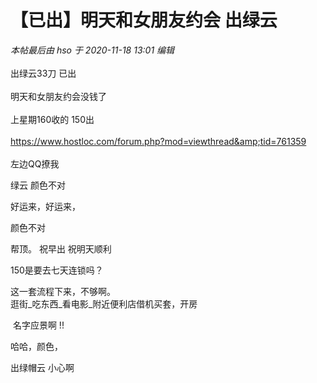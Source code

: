 # 【已出】明天和女朋友约会 出绿云


<i class="pstatus"> 本帖最后由 hso 于 2020-11-18 13:01 编辑 </i><br />
<br />
出绿云33刀 已出<br />
<br />
明天和女朋友约会没钱了<br />
<br />
上星期160收的 150出<br />
<br />
https://www.hostloc.com/forum.php?mod=viewthread&amp;tid=761359<br />
<br />
左边QQ撩我

绿云 颜色不对

好运来，好运来，<br />
<img src="static/image/smiley/default/lol.gif" smilieid="12" border="0" alt="" /><img id="aimg_Lc81C" onclick="zoom(this, this.src, 0, 0, 0)" class="zoom" src="https://cdn.jsdelivr.net/gh/hishis/forum-master/public/images/patch.gif" onmouseover="img_onmouseoverfunc(this)" onload="thumbImg(this)" border="0" alt="" />

颜色不对

帮顶。 祝早出 祝明天顺利<img src="static/image/smiley/default/lol.gif" smilieid="12" border="0" alt="" />

150是要去七天连锁吗？

这一套流程下来，不够啊。<br />
逛街_吃东西_看电影_附近便利店借机买套，开房

<img src="static/image/smiley/default/lol.gif" smilieid="12" border="0" alt="" /> 名字应景啊 !!

哈哈，颜色，

出绿帽云 小心啊
